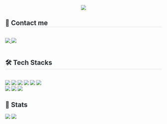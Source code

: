 

<div align= "center">
   <img src="https://capsule-render.vercel.app/api?type=cylinder&color=1CA5B1&height=200&text=Ella's%20Code%20Farm&animation=fadeIn&fontColor=ffffff&fontSize=50" />
   </div>
   <div style="text-align: center;"> 
   <div style="font-weight: 700; font-size: 15px; text-align: left; color: #282d33;">  </div> 
   </div>
   <div style="text-align: left;">
   <h2 style="border-bottom: 1px solid #d8dee4; color: #282d33;"> 👀 Contact me </h2> <br> 
   <div style="text-align: left;"> <a href=https://velog.io/@ella6010/posts> <img src="https://img.shields.io/badge/Velog-20C997?style=for-the-badge&logo=Velog&logoColor=white&link=https://velog.io/@ella6010/posts"> </a>
        <a href=mailto:ella6010@gmail.com> <img src="https://img.shields.io/badge/Gmail-EA4335?style=for-the-badge&logo=Gmail&logoColor=white&link=mailto:ella6010@gmail.com"> </a>
         </div>  <br> 
   <div style="text-align: left;">  </div> 
   </div>

   
   <div style="text-align: left;">
   <h2 style="border-bottom: 1px solid #d8dee4; color: #282d33;"> 🛠️ Tech Stacks </h2> <br> 
   <div style="margin: ; text-align: left;" "text-align: left;">
         <img src="https://img.shields.io/badge/Figma-F24E1E?style=for-the-badge&logo=Figma&logoColor=white">
         <img src="https://img.shields.io/badge/Git-F05032?style=for-the-badge&logo=Git&logoColor=white">
         <img src="https://img.shields.io/badge/Github-181717?style=for-the-badge&logo=Github&logoColor=white">
         <img src="https://img.shields.io/badge/React-61DAFB?style=for-the-badge&logo=React&logoColor=white">
         <img src="https://img.shields.io/badge/Redux-764ABC?style=for-the-badge&logo=Redux&logoColor=white">
         <img src="https://img.shields.io/badge/Linux-FCC624?style=for-the-badge&logo=Linux&logoColor=white">
         <br/><img src="https://img.shields.io/badge/node.js-5FA04E?style=for-the-badge&logo=node.js&logoColor=white">
         <img src="https://img.shields.io/badge/typescript-3178C6?style=for-the-badge&logo=typescript&logoColor=white">
         <img src="https://img.shields.io/badge/Amazon S3-569A31?style=for-the-badge&logo=Amazon S3&logoColor=white">
         <br/>
         </div>
   </div>

   <div style="text-align: left;"> 
   <h2 style="border-bottom: 1px solid #; color: #282d33;"> 🏅 Stats </h2> 
       <div style="text-align: left;"> 
             <img src="https://github-readme-stats.vercel.app/api/top-langs/?username=YSH1214&layout=compact&hide=javascript,css,scss&langs_count=8"/>
            <img src=https://github-readme-stats.vercel.app/api?username=YSH1214&show_icons=true/> </div> 
   </div>

